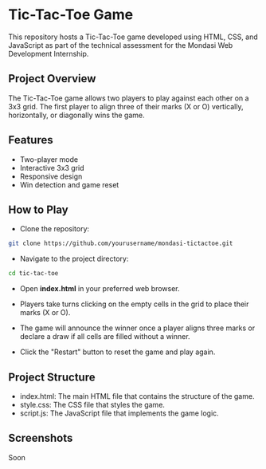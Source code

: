 # Tic-Tac-Toe Game

This repository hosts a Tic-Tac-Toe game developed using HTML, CSS, and JavaScript as part of the technical assessment for the Mondasi Web Development Internship.

## Project Overview

The Tic-Tac-Toe game allows two players to play against each other on a 3x3 grid. The first player to align three of their marks (X or O) vertically, horizontally, or diagonally wins the game.

## Features

- Two-player mode
- Interactive 3x3 grid
- Responsive design
- Win detection and game reset

## How to Play

- Clone the repository:

~~~bash
git clone https://github.com/yourusername/mondasi-tictactoe.git
~~~

- Navigate to the project directory:

~~~bash
cd tic-tac-toe
~~~

- Open **index.html** in your preferred web browser.

- Players take turns clicking on the empty cells in the grid to place their marks (X or O).

- The game will announce the winner once a player aligns three marks or declare a draw if all cells are filled without a winner.

- Click the "Restart" button to reset the game and play again.

## Project Structure

- index.html: The main HTML file that contains the structure of the game.
- style.css: The CSS file that styles the game.
- script.js: The JavaScript file that implements the game logic.

## Screenshots

Soon